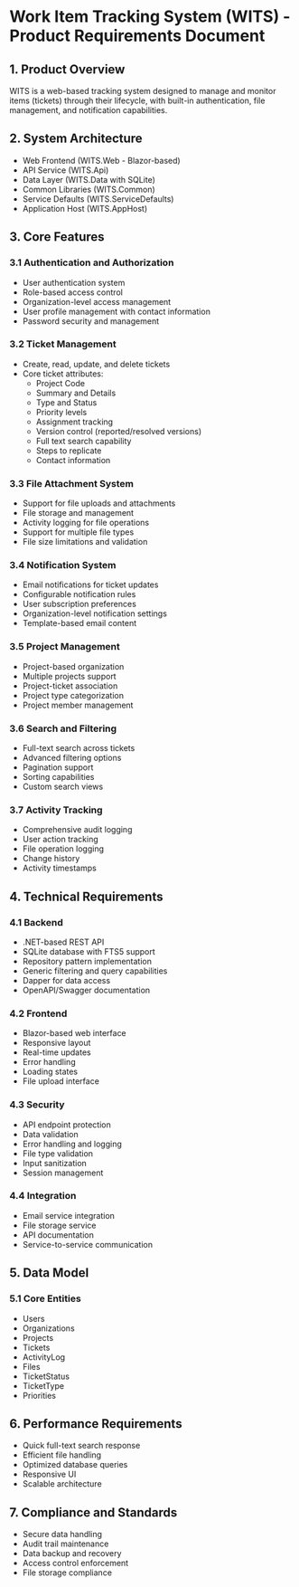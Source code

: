 # Work Item Tracking System (WITS) - Product Requirements Document

## 1. Product Overview
WITS is a web-based tracking system designed to manage and monitor items (tickets) through their lifecycle, with built-in authentication, file management, and notification capabilities.

## 2. System Architecture
- Web Frontend (WITS.Web - Blazor-based)
- API Service (WITS.Api)
- Data Layer (WITS.Data with SQLite)
- Common Libraries (WITS.Common)
- Service Defaults (WITS.ServiceDefaults)
- Application Host (WITS.AppHost)

## 3. Core Features

### 3.1 Authentication and Authorization
- User authentication system
- Role-based access control
- Organization-level access management
- User profile management with contact information
- Password security and management

### 3.2 Ticket Management
- Create, read, update, and delete tickets
- Core ticket attributes:
  - Project Code
  - Summary and Details
  - Type and Status
  - Priority levels
  - Assignment tracking
  - Version control (reported/resolved versions)
  - Full text search capability
  - Steps to replicate
  - Contact information

### 3.3 File Attachment System
- Support for file uploads and attachments
- File storage and management
- Activity logging for file operations
- Support for multiple file types
- File size limitations and validation

### 3.4 Notification System
- Email notifications for ticket updates
- Configurable notification rules
- User subscription preferences
- Organization-level notification settings
- Template-based email content

### 3.5 Project Management
- Project-based organization
- Multiple projects support
- Project-ticket association
- Project type categorization
- Project member management

### 3.6 Search and Filtering
- Full-text search across tickets
- Advanced filtering options
- Pagination support
- Sorting capabilities
- Custom search views

### 3.7 Activity Tracking
- Comprehensive audit logging
- User action tracking
- File operation logging
- Change history
- Activity timestamps

## 4. Technical Requirements

### 4.1 Backend
- .NET-based REST API
- SQLite database with FTS5 support
- Repository pattern implementation
- Generic filtering and query capabilities
- Dapper for data access
- OpenAPI/Swagger documentation

### 4.2 Frontend
- Blazor-based web interface
- Responsive layout
- Real-time updates
- Error handling
- Loading states
- File upload interface

### 4.3 Security
- API endpoint protection
- Data validation
- Error handling and logging
- File type validation
- Input sanitization
- Session management

### 4.4 Integration
- Email service integration
- File storage service
- API documentation
- Service-to-service communication

## 5. Data Model
### 5.1 Core Entities
- Users
- Organizations
- Projects
- Tickets
- ActivityLog
- Files
- TicketStatus
- TicketType
- Priorities

## 6. Performance Requirements
- Quick full-text search response
- Efficient file handling
- Optimized database queries
- Responsive UI
- Scalable architecture

## 7. Compliance and Standards
- Secure data handling
- Audit trail maintenance
- Data backup and recovery
- Access control enforcement
- File storage compliance
